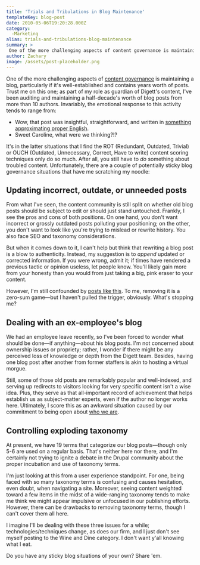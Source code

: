 ```yaml
---
title: 'Trials and Tribulations in Blog Maintenance'
templateKey: blog-post
date: 2010-05-06T19:20:28.000Z
category: 
  -Marketing
alias: trials-and-tribulations-blog-maintenance
summary: > 
 One of the more challenging aspects of content governance is maintaining a blog, particularly if it's well-established and contains years worth of posts. Trust me on this one; as part of my role as guardian of Digett's content, I've been auditing and maintaining a half-decade's worth of blog posts from more than 10 authors. Invariably, the emotional response to this activity tends to range from: Wow, that post was insightful, straightforward, and written in something approximating proper English. Sweet Caroline, what were we thinking?!? 
author: Zachary
image: /assets/post-placeholder.png
---
```


One of the more challenging aspects of [content governance](/2010/04/01/content-governance-common-concern "content governance") is maintaining a blog, particularly if it's well-established and contains years worth of posts. Trust me on this one; as part of my role as guardian of Digett's content, I've been auditing and maintaining a half-decade's worth of blog posts from more than 10 authors. Invariably, the emotional response to this activity tends to range from:

*   Wow, that post was insightful, straightforward, and written in [something approximating proper English](/2009/02/10/speak-queens-english "something approximating proper English").
*   Sweet Caroline, what were we thinking?!?

It's in the latter situations that I find the ROT (Redundant, Outdated, Trivial) or OUCH (Outdated, Unnecessary, Correct, Have to write) content scoring techniques only do so much. After all, you still have to _do_ something about troubled content. Unfortunately, there are a couple of potentially sticky blog governance situations that have me scratching my noodle:

Updating incorrect, outdate, or unneeded posts
----------------------------------------------

From what I've seen, the content community is still split on whether old blog posts should be subject to edit or should just stand untouched. Frankly, I see the pros and cons of both positions. On one hand, you don't want incorrect or grossly outdated posts polluting your positioning; on the other, you don't want to look like you're trying to mislead or rewrite history. You also face SEO and taxonomy considerations.

But when it comes down to it, I can't help but think that rewriting a blog post is a blow to authenticity. Instead, my suggestion is to _append_ updated or corrected information. If you were wrong, admit it; if times have rendered a previous tactic or opinion useless, let people know. You'll likely gain more from your honesty than you would from just taking a big, pink eraser to your content.

However, I'm still confounded by [posts like this](/2009/03/17/our-phones-are-down "posts like this"). To me, removing it is a zero-sum game—but I haven't pulled the trigger, obviously. What's stopping me?

Dealing with an ex-employee's blog
----------------------------------

We had an employee leave recently, so I've been forced to wonder what should be done—if anything—about his blog posts. I'm not concerned about ownership issues or propriety; rather, I wonder if there might be any perceived loss of knowledge or depth from the Digett team. Besides, having one blog post after another from former staffers is akin to hosting a virtual morgue.

Still, some of those old posts are remarkably popular and well-indexed, and serving up redirects to visitors looking for very specific content isn't a wise idea. Plus, they serve as that all-important record of achievement that helps establish us as subject-matter experts, even if the author no longer works here. Ultimately, I score this as an awkward situation caused by our commitment to being open about [who we are](/about-us/our-firm).

Controlling exploding taxonomy
------------------------------

At present, we have 19 terms that categorize our blog posts—though only 5-6 are used on a regular basis. That's neither here nor there, and I'm certainly not trying to ignite a debate in the Drupal community about the proper incubation and use of taxonomy terms.

I'm just looking at this from a user experience standpoint. For one, being faced with so many taxonomy terms is confusing and causes hesitation, even doubt, when navigating a site. Moreover, seeing content weighted toward a few items in the midst of a wide-ranging taxonomy tends to make me think we might appear impulsive or unfocused in our publishing efforts. However, there can be drawbacks to removing taxonomy terms, though I can't cover them all here.

I imagine I'll be dealing with these three issues for a while; technologies/techniques change, as does our firm, and I just don't see myself posting to the Wine and Dine category. I don't want y'all knowing what I eat.

Do you have any sticky blog situations of your own? Share 'em.